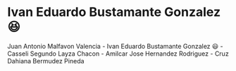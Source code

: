 # Ivan Eduardo Bustamante Gonzalez  :laughing:

Juan Antonio Malfavon Valencia - Ivan Eduardo Bustamante Gonzalez &#x1F603; - Casseli Segundo Layza Chacon - Amilcar Jose Hernandez Rodriguez - Cruz Dahiana Bermudez Pineda
